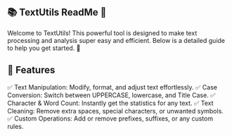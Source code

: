 ## 📚 TextUtils ReadMe 🚀
Welcome to TextUtils! This powerful tool is designed to make text processing and analysis super easy and efficient. Below is a detailed guide to help you get started. 🎉

## 📝 Features
✅ Text Manipulation: Modify, format, and adjust text effortlessly.
✅ Case Conversion: Switch between UPPERCASE, lowercase, and Title Case.
✅ Character & Word Count: Instantly get the statistics for any text.
✅ Text Cleaning: Remove extra spaces, special characters, or unwanted symbols.
✅ Custom Operations: Add or remove prefixes, suffixes, or any custom rules.